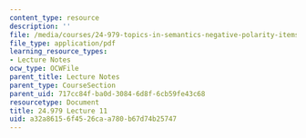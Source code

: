 ```yaml
---
content_type: resource
description: ''
file: /media/courses/24-979-topics-in-semantics-negative-polarity-items-fall-2018/a32a86156f4526caa780b67d74b25747_MIT24_979F18_lec11.pdf
file_type: application/pdf
learning_resource_types:
- Lecture Notes
ocw_type: OCWFile
parent_title: Lecture Notes
parent_type: CourseSection
parent_uid: 717cc84f-ba0d-3084-6d8f-6cb59fe43c68
resourcetype: Document
title: 24.979 Lecture 11
uid: a32a8615-6f45-26ca-a780-b67d74b25747
---
```

